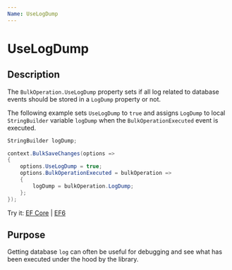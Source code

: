 ```yaml
---
Name: UseLogDump
---
```


# UseLogDump

## Description

The `BulkOperation.UseLogDump` property sets if all log related to database events should be stored in a `LogDump` property or not. 

The following example sets `UseLogDump` to `true` and assigns `LogDump` to local `StringBuilder` variable `logDump` when the `BulkOperationExecuted` event is executed. 

```csharp
StringBuilder logDump;

context.BulkSaveChanges(options =>
{
    options.UseLogDump = true;
    options.BulkOperationExecuted = bulkOperation =>
    {
        logDump = bulkOperation.LogDump;
    };
});
```

Try it: [EF Core](https://dotnetfiddle.net/jIz1br) | [EF6](https://dotnetfiddle.net/Z2klLQ)

## Purpose
Getting database `log` can often be useful for debugging and see what has been executed under the hood by the library.
